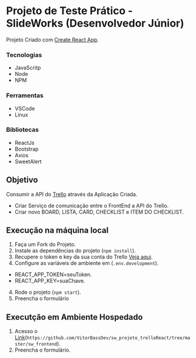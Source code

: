 # Projeto de Teste Prático - SlideWorks (Desenvolvedor Júnior)

Projeto Criado com [Create React App](https://github.com/facebook/create-react-app).

### Tecnologias

- JavaScritp
- Node
- NPM

### Ferramentas

- VSCode
- Linux

### Bibliotecas

- ReactJs
- Bootstrap
- Axios
- SweetAlert


## Objetivo

Consumir a API do [Trello](https://developer.atlassian.com/cloud/trello/rest/api-group-actions/) através da Aplicação Criada.

- Criar Serviço de comunicação entre o FrontEnd a API do Trello.
- Criar novo BOARD, LISTA, CARD, CHECKLIST e ITEM DO CHECKLIST.


## Execução na máquina local

1. Faça um Fork do Projeto.
2. Instale as dependências do projeto (`npm install`).
3. Recupere o token e key da sua conta do Trello [Veja aqui](https://trello.com/app-key).
3. Configure as variáveis de ambiente em (`.env.development`).
  - REACT_APP_TOKEN=seuToken.
  - REACT_APP_KEY=suaChave.
4. Rode o projeto (`npm start`).
5. Preencha o formulário

## Executção em Ambiente Hospedado

1. Acesso o [Link](https://github.com/VitorBassDev/sw_projeto_trelloReact/tree/master/sw_frontend)(`https://github.com/VitorBassDev/sw_projeto_trelloReact/tree/master/sw_frontend`).
2. Preencha o formulário.